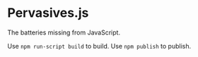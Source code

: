 Pervasives.js
=============

The batteries missing from JavaScript.

Use `npm run-script build` to build. Use `npm publish` to publish.